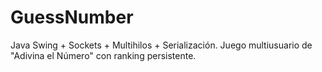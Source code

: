 # GuessNumber
Java Swing + Sockets + Multihilos + Serialización. Juego multiusuario de "Adivina el Número" con ranking persistente.
